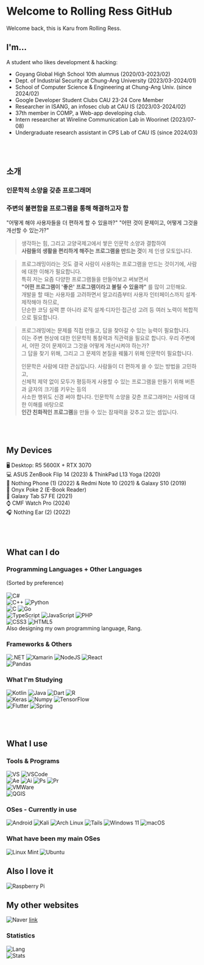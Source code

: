 # Welcome to Rolling Ress GitHub

Welcome back, this is Karu from Rolling Ress.


## I'm...

A student who likes development & hacking:
- Goyang Global High School 10th alumnus (2020/03-2023/02)
- Dept. of Industrial Security at Chung-Ang University (2023/03-2024/01)
- School of Computer Science & Engineering at Chung-Ang Univ. (since 2024/02)  
- Google Developer Student Clubs CAU 23-24 Core Member
- Researcher in ISANG, an infosec club at CAU IS (2023/03-2024/02)  
- 37th member in COMP, a Web-app developing club.
- Intern researcher at Wireline Communication Lab in Woorinet (2023/07-08)  
- Undergraduate research assistant in CPS Lab of CAU IS (since 2024/03)

<br/><br/>
## 소개

### 인문학적 소양을 갖춘 프로그래머
### 주변의 불편함을 프로그램을 통해 해결하고자 함
"어떻게 해야 사용자들을 더 편하게 할 수 있을까?"
"어떤 것이 문제이고, 어떻게 그것을 개선할 수 있는가?"

> 생각하는 힘, 그리고 고양국제고에서 쌓은 인문학 소양과 결합하여  
> **사람들의 생활을 편리하게 해주는 프로그램을 만드는 것**이 제 인생 모토입니다.

> 프로그래밍이라는 것도 결국 사람이 사용하는 프로그램을 만드는 것이기에, 사람에 대한 이해가 필요합니다.  
> 특히 저는 요즘 다양한 프로그램들을 만들어보고 써보면서  
> **"어떤 프로그램이 '좋은' 프로그램이라고 불릴 수 있을까"** 를 많이 고민해요.  
> 개발을 할 때는 사용자를 고려하면서 알고리즘부터 사용자 인터페이스까지 설계·제작해야 하므로,  
> 단순한 코딩 실력 뿐 아니라 로직 설계·디자인·접근성 고려 등 여러 노력이 복합적으로 필요합니다.

> 프로그래밍에는 문제를 직접 만들고, 답을 찾아갈 수 있는 능력이 필요합니다.  
> 이는 주변 현상에 대한 인문학적 통찰력과 직관력을 필요로 합니다. 우리 주변에서, 어떤 것이 문제이고 그것을 어떻게 개선시켜야 하는가?  
> 그 답을 찾기 위해, 그리고 그 문제의 본질을 꿰뚫기 위해 인문학이 필요합니다.  
>   
> 인문학은 사람에 대한 관심입니다. 사람들이 더 편하게 쓸 수 있는 방법을 고민하고,  
> 신체적 제약 없이 모두가 평등하게 사용할 수 있는 프로그램을 만들기 위해 버튼과 글자의 크기를 키우는 등의  
> 사소한 행위도 신경 써야 합니다. 인문학적 소양을 갖춘 프로그래머는 사람에 대한 이해를 바탕으로  
> **인간 친화적인 프로그램**을 만들 수 있는 잠재력을 갖추고 있는 셈입니다.

<br/><br/>
## My Devices

🖥️ Desktop: R5 5600X + RTX 3070  
💻 ASUS ZenBook Flip 14 (2023) & ThinkPad L13 Yoga (2020)  
📱 Nothing Phone (1) (2022) & Redmi Note 10 (2021) & Galaxy S10 (2019)  
📱 Onyx Poke 2 (E-Book Reader)  
📱 Galaxy Tab S7 FE (2021)  
⌚ CMF Watch Pro (2024)  
🎧 Nothing Ear (2) (2022)  

<br/><br/>
## What can I do

### Programming Languages + Other Languages
(Sorted by preference)\
\
![C#](https://img.shields.io/badge/c%23-%23239120.svg?style=for-the-badge&logo=c-sharp&logoColor=white)\
![C++](https://img.shields.io/badge/c++-%2300599C.svg?style=for-the-badge&logo=c%2B%2B&logoColor=white)
![Python](https://img.shields.io/badge/python-3670A0?style=for-the-badge&logo=python&logoColor=ffdd54)\
![C](https://img.shields.io/badge/c-%2300599C.svg?style=for-the-badge&logo=c&logoColor=white)
![Go](https://img.shields.io/badge/go-%2300ADD8.svg?style=for-the-badge&logo=go&logoColor=white)\
![TypeScript](https://img.shields.io/badge/TypeScript-007ACC?style=for-the-badge&logo=typescript&logoColor=white)
![JavaScript](https://img.shields.io/badge/javascript-%23323330.svg?style=for-the-badge&logo=javascript&logoColor=%23F7DF1E)
![PHP](https://img.shields.io/badge/php-%23777BB4.svg?style=for-the-badge&logo=php&logoColor=white)\
![CSS3](https://img.shields.io/badge/css3-%231572B6.svg?style=for-the-badge&logo=css3&logoColor=white)
![HTML5](https://img.shields.io/badge/html5-%23E34F26.svg?style=for-the-badge&logo=html5&logoColor=white)\
Also designing my own programming language, Rang.

### Frameworks & Others
![.NET](https://img.shields.io/badge/.NET-512BD4?style=for-the-badge&logo=dotnet&logoColor=white)
![Xamarin](https://img.shields.io/badge/Xamarin-3498DB?style=for-the-badge&logo=xamarin&logoColor=white)
![NodeJS](https://img.shields.io/badge/Node.js-43853D?style=for-the-badge&logo=node.js&logoColor=white)
![React](https://img.shields.io/badge/React-20232A?style=for-the-badge&logo=react&logoColor=61DAFB)\
![Pandas](https://img.shields.io/badge/Pandas-2C2D72?style=for-the-badge&logo=pandas&logoColor=white)

### What I'm Studying
![Kotlin](https://img.shields.io/badge/Kotlin-0095D5?&style=for-the-badge&logo=kotlin&logoColor=white)
![Java](https://img.shields.io/badge/Java-ED8B00?style=for-the-badge&logo=openjdk&logoColor=white)
![Dart](https://img.shields.io/badge/Dart-0175C2?style=for-the-badge&logo=dart&logoColor=white)
![R](https://img.shields.io/badge/R-276DC3?style=for-the-badge&logo=r&logoColor=white)\
![Keras](https://img.shields.io/badge/Keras-FF0000?style=for-the-badge&logo=keras&logoColor=white)
![Numpy](https://img.shields.io/badge/Numpy-777BB4?style=for-the-badge&logo=numpy&logoColor=white)
![TensorFlow](https://img.shields.io/badge/TensorFlow-FF6F00?style=for-the-badge&logo=TensorFlow&logoColor=white)\
![Flutter](https://img.shields.io/badge/Flutter-02569B?style=for-the-badge&logo=flutter&logoColor=white)
![Spring](https://img.shields.io/badge/Spring-6DB33F?style=for-the-badge&logo=spring&logoColor=white)

<br/><br/>
## What I use
### Tools & Programs
![VS](https://img.shields.io/badge/Visual_Studio-5C2D91?style=for-the-badge&logo=visual%20studio&logoColor=white)
![VSCode](https://img.shields.io/badge/Visual_Studio_Code-0078D4?style=for-the-badge&logo=visual%20studio%20code&logoColor=white)\
![Ae](https://img.shields.io/badge/Adobe%20after%20affects-CF96FD?style=for-the-badge&logo=Adobe%20after%20effects&logoColor=393665)
![Ai](https://img.shields.io/badge/Adobe%20Illustrator-FF9A00?style=for-the-badge&logo=adobe%20illustrator&logoColor=white)
![Ps](https://img.shields.io/badge/Adobe%20Photoshop-31A8FF?style=for-the-badge&logo=Adobe%20Photoshop&logoColor=black)
![Pr](https://img.shields.io/badge/Adobe%20Premiere%20Pro-9999FF?style=for-the-badge&logo=Adobe%20Premiere%20Pro&logoColor=white)\
![VMWare](https://img.shields.io/badge/VMware-231f20?style=for-the-badge&logo=VMware&logoColor=white)\
![QGIS](https://img.shields.io/badge/qgis-3.28_firenze-93b023?&style=for-the-badge&logo=qgis&logoColor=white)

### OSes - Currently in use
![Android](https://img.shields.io/badge/Android-3DDC84?style=for-the-badge&logo=android&logoColor=white)
![Kali](https://img.shields.io/badge/Kali-268BEE?style=for-the-badge&logo=kalilinux&logoColor=white)
![Arch Linux](https://img.shields.io/badge/Arch_Linux-1793D1?style=for-the-badge&logo=arch-linux&logoColor=white)
![Tails](https://img.shields.io/badge/Tails%20-56347C?&style=for-the-badge&logo=tails&logoColor=white)
![Windows 11](https://img.shields.io/badge/Windows%2011-%230079d5.svg?style=for-the-badge&logo=Windows%2011&logoColor=white)
![macOS](https://img.shields.io/badge/mac%20os-000000?style=for-the-badge&logo=apple&logoColor=white)

### What have been my main OSes
![Linux Mint](https://img.shields.io/badge/Linux%20Mint-87CF3E?style=for-the-badge&logo=Linux%20Mint&logoColor=white)
![Ubuntu](https://img.shields.io/badge/Ubuntu-E95420?style=for-the-badge&logo=ubuntu&logoColor=white)

## Also I love it
![Raspberry Pi](https://img.shields.io/badge/-RaspberryPi-C51A4A?style=for-the-badge&logo=Raspberry-Pi)

## My other websites
![Naver](https://img.shields.io/badge/NAVER-03C75A?style=for-the-badge&logo=NAVER&logoColor=FFFFFF&theme=radical)
[link](https://blog.naver.com/rollingress)

### Statistics
![Lang](https://github-readme-stats.vercel.app/api/top-langs/?username=karu-rress)\
![Stats](https://github-readme-stats-git-masterrstaa-rickstaa.vercel.app/api?username=karu-rress&count_private=true&show_icons=true)

<!--
**karu-rress/karu-rress** is a ✨ _special_ ✨ repository because its `README.md` (this file) appears on your GitHub profile.

Here are some ideas to get you started:

- 🔭 I’m currently working on ...
- 🌱 I’m currently learning ...
- 👯 I’m looking to collaborate on ...
- 🤔 I’m looking for help with ...
- 💬 Ask me about ...
- 📫 How to reach me: ...
- 😄 Pronouns: ...
- ⚡ Fun fact: ...
-->
